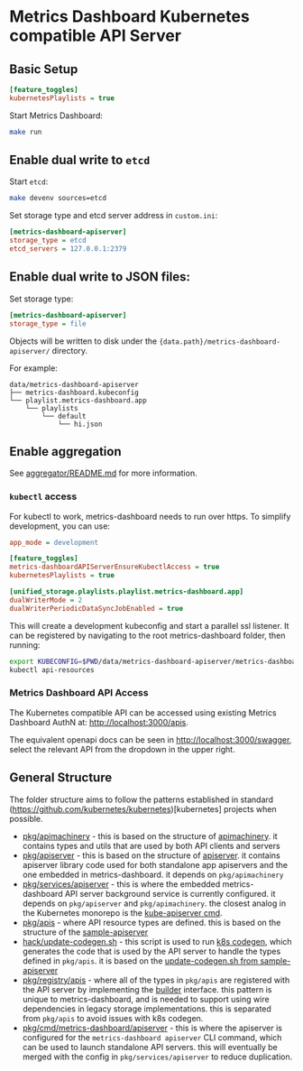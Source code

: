 # Metrics Dashboard Kubernetes compatible API Server

## Basic Setup

```ini
[feature_toggles]
kubernetesPlaylists = true
```

Start Metrics Dashboard:

```bash
make run
```

## Enable dual write to `etcd`

Start `etcd`:
```bash
make devenv sources=etcd
```

Set storage type and etcd server address in `custom.ini`:

```ini
[metrics-dashboard-apiserver]
storage_type = etcd
etcd_servers = 127.0.0.1:2379
```

## Enable dual write to JSON files:

Set storage type:

```ini
[metrics-dashboard-apiserver]
storage_type = file
```

Objects will be written to disk under the `{data.path}/metrics-dashboard-apiserver/` directory.

For example:

```
data/metrics-dashboard-apiserver
├── metrics-dashboard.kubeconfig
└── playlist.metrics-dashboard.app
    └── playlists
        └── default
            └── hi.json
```

## Enable aggregation

See [aggregator/README.md](./aggregator/README.md) for more information.

### `kubectl` access

For kubectl to work, metrics-dashboard needs to run over https.  To simplify development, you can use:

```ini
app_mode = development

[feature_toggles]
metrics-dashboardAPIServerEnsureKubectlAccess = true
kubernetesPlaylists = true

[unified_storage.playlists.playlist.metrics-dashboard.app]
dualWriterMode = 2
dualWriterPeriodicDataSyncJobEnabled = true
```

This will create a development kubeconfig and start a parallel ssl listener.  It can be registered by
navigating to the root metrics-dashboard folder, then running:
```bash
export KUBECONFIG=$PWD/data/metrics-dashboard-apiserver/metrics-dashboard.kubeconfig
kubectl api-resources
```

### Metrics Dashboard API Access

The Kubernetes compatible API can be accessed using existing Metrics Dashboard AuthN at: [http://localhost:3000/apis](http://localhost:3000/apis).

The equivalent openapi docs can be seen in [http://localhost:3000/swagger](http://localhost:3000/swagger), 
select the relevant API from the dropdown in the upper right.

## General Structure

The folder structure aims to follow the patterns established in standard (https://github.com/kubernetes/kubernetes)[kubernetes] projects when possible.

* [pkg/apimachinery](/pkg/apimachinery) - this is based on the structure of [apimachinery](https://github.com/kubernetes/apimachinery). it contains types and utils that are used by both API clients and servers
* [pkg/apiserver](/pkg/apiserver) - this is based on the structure of [apiserver](https://github.com/kubernetes/apiserver). it contains apiserver library code used for both standalone app apiservers and the one embedded in metrics-dashboard. it depends on `pkg/apimachinery`
* [pkg/services/apiserver](/pkg/services/apiserver) - this is where the embedded metrics-dashboard API server background service is currently configured. it depends on `pkg/apiserver` and `pkg/apimachinery`. the closest analog in the Kubernetes monorepo is the [kube-apiserver cmd](https://github.com/kubernetes/kubernetes/tree/master/cmd/kube-apiserver/app).
* [pkg/apis](/pkg/apis) - where API resource types are defined. this is based on the structure of the [sample-apiserver](https://github.com/kubernetes/sample-apiserver/tree/master/pkg/apis)
* [hack/update-codegen.sh](/hack#kubernetes-hack-alert) - this script is used to run [k8s codegen](https://github.com/kubernetes/code-generator/), which generates the code that is used by the API server to handle the types defined in `pkg/apis`. it is based on the [update-codegen.sh from sample-apiserver](https://github.com/kubernetes/sample-apiserver/blob/master/hack/update-codegen.sh)
* [pkg/registry/apis](/pkg/registry/apis) - where all of the types in `pkg/apis` are registered with the API server by implementing the [builder](/pkg/services/apiserver/builder/common.go#L18) interface. this pattern is unique to metrics-dashboard, and is needed to support using wire dependencies in legacy storage implementations. this is separated from `pkg/apis` to avoid issues with k8s codegen.
* [pkg/cmd/metrics-dashboard/apiserver](/pkg/cmd/metrics-dashboard/apiserver) - this is where the apiserver is configured for the `metrics-dashboard apiserver` CLI command, which can be used to launch standalone API servers. this will eventually be merged with the config in `pkg/services/apiserver` to reduce duplication.
